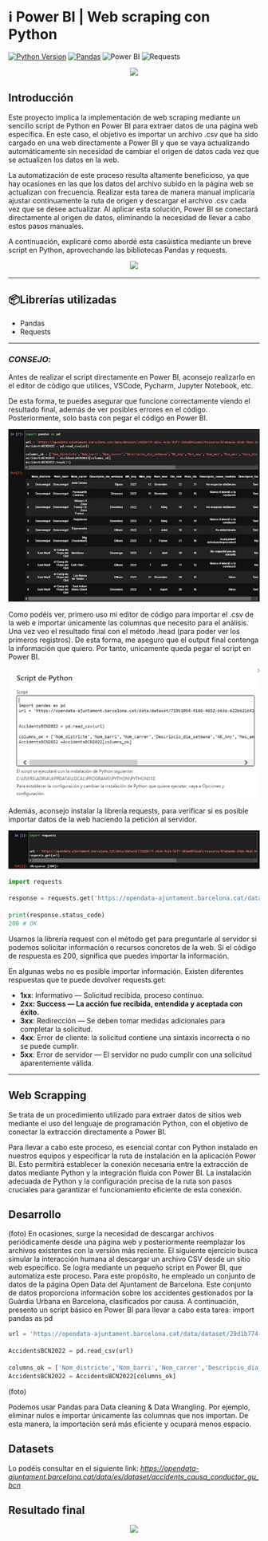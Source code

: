# ℹ️ Power BI | Web scraping con Python
[![Python Version](https://img.shields.io/badge/python-3.8-blue)](https://www.python.org/downloads/release/python-380/)
[![Pandas](https://img.shields.io/badge/pandas-1.2.0+-yellow)](https://pandas.pydata.org/)
![Power BI](https://img.shields.io/badge/Power%20BI-Transforming%20Data%20into%20Insights-orange?style=flat&logo=power-bi)
![Requests](https://img.shields.io/badge/Requests-v2.26.0-blue)


<div id="header" align="center">
  <img src="https://i.giphy.com/media/v1.Y2lkPTc5MGI3NjExcm1tN3Zsdm81cjVjZTJscmExdmV2eTM3YmlkN2hzZHFhbDA2YXRmdCZlcD12MV9pbnRlcm5hbF9naWZfYnlfaWQmY3Q9cw/Zebztgv7jmkoLe1DoY/giphy.gif" width="100"/>
</div>

## Introducción

Este proyecto implica la implementación de web scraping mediante un sencillo script de Python en Power BI para extraer datos de una página web específica. En este caso, el objetivo es importar un archivo .csv que ha sido cargado en una web directamente a Power BI y que se vaya actualizando automáticamente sin necesidad de cambiar el origen de datos cada vez que se actualizen los datos en la web.

La automatización de este proceso resulta altamente beneficioso, ya que hay ocasiones en las que los datos del archivo subido en la página web se actualizan con frecuencia. Realizar esta tarea de manera manual implicaría ajustar continuamente la ruta de origen y descargar el archivo .csv cada vez que se desee actualizar. Al aplicar esta solución, Power BI se conectará directamente al origen de datos, eliminando la necesidad de llevar a cabo estos pasos manuales.

A continuación, explicaré como abordé esta casúistica mediante un breve script en Python, aprovechando las bibliotecas Pandas y requests.
<div id="header" align="center">
  <img src="https://miro.medium.com/v2/resize:fit:720/format:webp/1*DKnPHPUBOuSV50E6Rq0vyQ.png" width="800"/>
</div>

---
## 📦Librerías utilizadas
- Pandas
- Requests
  
---

### *CONSEJO*:

Antes de realizar el script directamente en Power BI, aconsejo realizarlo en el editor de código que utilices, VSCode, Pycharm, Jupyter Notebook, etc.

De esta forma, te puedes asegurar que funcione correctamente viendo el resultado final, además de ver posibles errores en el código. Posteriormente, solo basta con pegar el código en Power BI.
<p align="center">
  <img src="https://github.com/adriansg1991/WebScrapingPowerBI/blob/main/WS1.png" alt="Script">
</p>

Como podéis ver, primero uso mi editor de código para importar el .csv de la web e importar únicamente las columnas que necesito para el análisis. Una vez veo el resultado final con el método .head (para poder ver los primeros registros).
De esta forma, me aseguro que el output final contenga la información que quiero. Por tanto, unicamente queda pegar el script en Power BI.
<p align="center">
  <img src="https://github.com/adriansg1991/WebScrapingPowerBI/blob/main/WS2.png" alt="ScriptPowerBI">
</p>

Además, aconsejo instalar la librería requests, para verificar si es posible importar datos de la web haciendo la petición al servidor.
<p align="center">
  <img src="https://github.com/adriansg1991/WebScrapingPowerBI/blob/main/WS3.png" alt="Request">
</p>


```python
import requests

response = requests.get('https://opendata-ajuntament.barcelona.cat/data/dataset/29d1b774-a83e-4c1e-91f7-1b9ad042ea83/resource/87a8aeda-d3eb-4ba5-bcad-b9ab0c296df5/download/2022_accidents_causa_conductor_gu_bcn_.csv')

print(response.status_code)
200 # OK
``` 

Usamos la librería request con el método get para preguntarle al servidor si podemos solicitar información o recursos concretos de la web.
Si el código de respuesta es 200, significa que puedes importar la información.

En algunas webs no es posible importar información. Existen diferentes respuestas que te puede devolver requests.get:

- **1xx**: Informativo — Solicitud recibida, proceso continuo.
- **2xx: Success — La acción fue recibida, entendida y aceptada con éxito.**
- **3xx**: Redirección — Se deben tomar medidas adicionales para completar la solicitud.
- **4xx**: Error de cliente: la solicitud contiene una sintaxis incorrecta o no se puede cumplir.
- **5xx**: Error de servidor — El servidor no pudo cumplir con una solicitud aparentemente válida.

---
## Web Scrapping
Se trata de un procedimiento utilizado para extraer datos de sitios web mediante el uso del lenguaje de programación Python, con el objetivo de conectar la extracción directamente a Power BI.

Para llevar a cabo este proceso, es esencial contar con Python instalado en nuestros equipos y especificar la ruta de instalación en la aplicación Power BI. Esto permitirá establecer la conexión necesaria entre la extracción de datos mediante Python y la integración fluida con Power BI. La instalación adecuada de Python y la configuración precisa de la ruta son pasos cruciales para garantizar el funcionamiento eficiente de esta conexión.

## Desarrollo
(foto)
En ocasiones, surge la necesidad de descargar archivos periódicamente desde una página web y posteriormente reemplazar los archivos existentes con la versión más reciente.
El siguiente ejercicio busca simular la interacción humana al descargar un archivo CSV desde un sitio web específico. Se logra mediante un pequeño script en Power BI, que automatiza este proceso.
Para este propósito, he empleado un conjunto de datos de la página Open Data del Ajuntament de Barcelona. Este conjunto de datos proporciona información sobre los accidentes gestionados por la Guàrdia Urbana en Barcelona, clasificados por causa.
A continuación, presento un script básico en Power BI para llevar a cabo esta tarea:
import pandas as pd

```python
url = 'https://opendata-ajuntament.barcelona.cat/data/dataset/29d1b774-a83e-4c1e-91f7-1b9ad042ea83/resource/87a8aeda-d3eb-4ba5-bcad-b9ab0c296df5/download/2022_accidents_causa_conductor_gu_bcn_.csv'

AccidentsBCN2022 = pd.read_csv(url)

columns_ok = ['Nom_districte','Nom_barri','Nom_carrer','Descripcio_dia_setmana','NK_Any','Mes_any','Nom_mes','Dia_mes','Hora_dia','Descripcio_causa_mediata','Descripcio_torn']
AccidentsBCN2022 = AccidentsBCN2022[columns_ok]
```
(foto)

Podemos usar Pandas para Data cleaning & Data Wrangling. Por ejemplo, eliminar nulos e importar únicamente las columnas que nos importan. De esta manera, la importación será más eficiente y ocupará menos espacio.

## Datasets
Lo podéis consultar en el siguiente link:
*https://opendata-ajuntament.barcelona.cat/data/es/dataset/accidents_causa_conductor_gu_bcn*

## Resultado final
<div id="header" align="center">
  <img src="https://miro.medium.com/v2/resize:fit:720/format:webp/1*juD-r5hPdEMEK5R_DP1KQA.gif" width="400"/>
</div>
